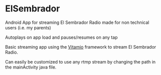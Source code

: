# ElSembrador
Android App for streaming El Sembrador Radio made for non technical users (i.e. my parents)

Autoplays on app load and pauses/resumes on any tap

Basic streaming app using the [Vitamio](https://www.vitamio.org/en/) framework to stream El Sembrador Radio.

Can easily be customized to use any rtmp stream by changing the path in the mainActivity java file.
